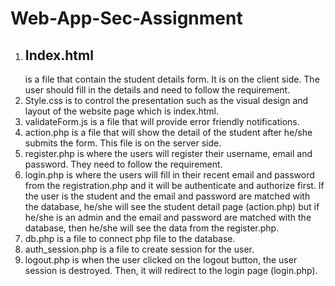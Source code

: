 # Web-App-Sec-Assignment

1. <h2>Index.html</h2> is a file that contain the student details form. It is on the client side. The user should fill in the details and need to follow the requirement.
2. Style.css is to control the presentation such as the visual design and layout of the website page which is index.html.
3. validateForm.js is a file that will provide error friendly notifications.
4. action.php is a file that will show the detail of the student after he/she submits the form. This file is on the server side.
5. register.php is where the users will register their username, email and password. They need to follow the requirement.
6. login.php is where the users will fill in their recent email and password from the registration.php and it will be authenticate and authorize first. If the user is the student and the email and password are matched with the database, he/she will see the student detail page (action.php) but if he/she is an admin and the email and password are matched with the database, then he/she will see the data from the register.php.
7. db.php is a file to connect php file to the database.
8. auth_session.php is a file to create session for the user.
9. logout.php is when the user clicked on the logout button, the user session is destroyed. Then, it will redirect to the login page (login.php).

